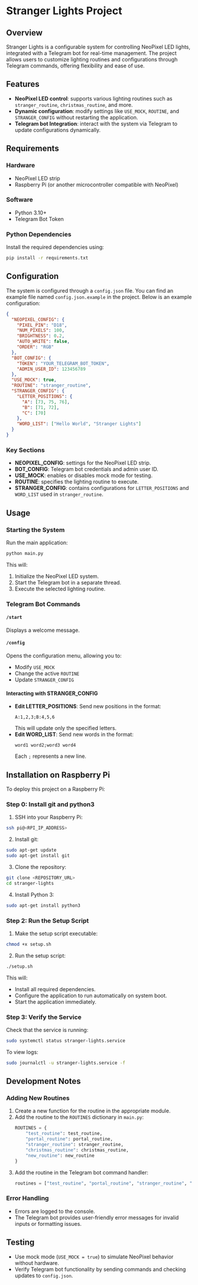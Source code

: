 # Stranger Lights Project

## Overview
Stranger Lights is a configurable system for controlling NeoPixel LED lights, integrated with a Telegram bot for real-time management. The project allows users to customize lighting routines and configurations through Telegram commands, offering flexibility and ease of use.

## Features
- **NeoPixel LED control**: supports various lighting routines such as `stranger_routine`, `christmas_routine`, and more.
- **Dynamic configuration**: modify settings like `USE_MOCK`, `ROUTINE`, and `STRANGER_CONFIG` without restarting the application.
- **Telegram bot Integration**: interact with the system via Telegram to update configurations dynamically.

## Requirements

### Hardware
- NeoPixel LED strip
- Raspberry Pi (or another microcontroller compatible with NeoPixel)

### Software
- Python 3.10+
- Telegram Bot Token

### Python Dependencies
Install the required dependencies using:

```bash
pip install -r requirements.txt
```

## Configuration

The system is configured through a `config.json` file. You can find an example file named `config.json.example` in the project. Below is an example configuration:

```json
{
  "NEOPIXEL_CONFIG": {
    "PIXEL_PIN": "D18",
    "NUM_PIXELS": 100,
    "BRIGHTNESS": 0.2,
    "AUTO_WRITE": false,
    "ORDER": "RGB"
  },
  "BOT_CONFIG": {
    "TOKEN": "YOUR_TELEGRAM_BOT_TOKEN",
    "ADMIN_USER_ID": 123456789
  },
  "USE_MOCK": true,
  "ROUTINE": "stranger_routine",
  "STRANGER_CONFIG": {
    "LETTER_POSITIONS": {
      "A": [73, 75, 76],
      "B": [71, 72],
      "C": [70]
    },
    "WORD_LIST": ["Hello World", "Stranger Lights"]
  }
}
```

### Key Sections
- **NEOPIXEL_CONFIG**: settings for the NeoPixel LED strip.
- **BOT_CONFIG**: Telegram bot credentials and admin user ID.
- **USE_MOCK**: enables or disables mock mode for testing.
- **ROUTINE**: specifies the lighting routine to execute.
- **STRANGER_CONFIG**: contains configurations for `LETTER_POSITIONS` and `WORD_LIST` used in `stranger_routine`.

## Usage

### Starting the System
Run the main application:

```bash
python main.py
```

This will:
1. Initialize the NeoPixel LED system.
2. Start the Telegram bot in a separate thread.
3. Execute the selected lighting routine.

### Telegram Bot Commands

#### `/start`
Displays a welcome message.

#### `/config`
Opens the configuration menu, allowing you to:
- Modify `USE_MOCK`
- Change the active `ROUTINE`
- Update `STRANGER_CONFIG`

#### Interacting with STRANGER_CONFIG
- **Edit LETTER_POSITIONS**: Send new positions in the format:
  ```
  A:1,2,3;B:4,5,6
  ```
  This will update only the specified letters.
- **Edit WORD_LIST**: Send new words in the format:
  ```
  word1 word2;word3 word4
  ```
  Each `;` represents a new line.

## Installation on Raspberry Pi

To deploy this project on a Raspberry Pi:

### Step 0: Install git and python3
1. SSH into your Raspberry Pi:
```bash
ssh pi@<RPI_IP_ADDRESS>
```
2. Install git:
```bash
sudo apt-get update
sudo apt-get install git
```
3. Clone the repository:
```bash
git clone <REPOSITORY_URL>
cd stranger-lights
```
4. Install Python 3:
```bash
sudo apt-get install python3
```

### Step 2: Run the Setup Script

1. Make the setup script executable:
```bash
chmod +x setup.sh
```
2. Run the setup script:
```bash
./setup.sh
```
This will:
- Install all required dependencies.
- Configure the application to run automatically on system boot.
- Start the application immediately.

### Step 3: Verify the Service
Check that the service is running:
```bash
sudo systemctl status stranger-lights.service
```
To view logs:
```bash
sudo journalctl -u stranger-lights.service -f
```

## Development Notes

### Adding New Routines
1. Create a new function for the routine in the appropriate module.
2. Add the routine to the `ROUTINES` dictionary in `main.py`:
   ```python
   ROUTINES = {
       "test_routine": test_routine,
       "portal_routine": portal_routine,
       "stranger_routine": stranger_routine,
       "christmas_routine": christmas_routine,
       "new_routine": new_routine
   }
   ```
3. Add the routine in the Telegram bot command handler:
    ```python
    routines = ["test_routine", "portal_routine", "stranger_routine", "christmas_routine"]
    ```

### Error Handling
- Errors are logged to the console.
- The Telegram bot provides user-friendly error messages for invalid inputs or formatting issues.

## Testing
- Use mock mode (`USE_MOCK = true`) to simulate NeoPixel behavior without hardware.
- Verify Telegram bot functionality by sending commands and checking updates to `config.json`.
